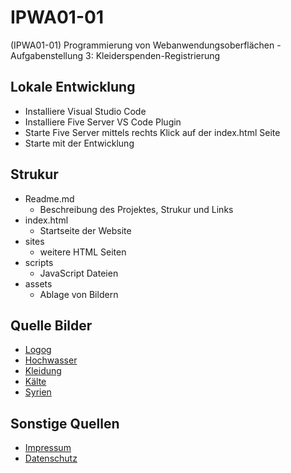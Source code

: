 # IPWA01-01
(IPWA01-01) Programmierung von Webanwendungsoberflächen - Aufgabenstellung 3: Kleiderspenden-Registrierung

## Lokale Entwicklung

* Installiere Visual Studio Code
* Installiere Five Server VS Code Plugin 
* Starte Five Server mittels rechts Klick auf der index.html Seite 
* Starte mit der Entwicklung

## Strukur

* Readme.md
    * Beschreibung des Projektes, Strukur und Links 
* index.html
    * Startseite der Website
* sites
    * weitere HTML Seiten
* scripts
    * JavaScript Dateien
* assets
    * Ablage von Bildern

## Quelle Bilder

* [Logog](https://www.pexels.com/de-de/foto/gelbes-und-rotes-t-shirt-uber-ein-gestell-geworfen-8146448/)
* [Hochwasser](https://www.pexels.com/de-de/foto/schwarz-weiss-foto-eines-uberfluteten-vorstadthauses-28447778/)
* [Kleidung](https://www.pexels.com/de-de/foto/verschiedene-kleidungsstucke-996329/)
* [Kälte](https://www.pexels.com/de-de/foto/30079887/)
* [Syrien](https://www.pexels.com/de-de/foto/strasse-dreckig-zerbrochen-kaputt-6929741/)

## Sonstige Quellen

* [Impressum](https://jurarat.de/muster-impressum)
* [Datenschutz](https://www.ldi.nrw.de/datenschutz/medien-und-technik/websites-muster-fuer-datenschutzhinweise)
